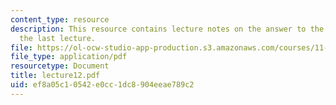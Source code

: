```yaml
---
content_type: resource
description: This resource contains lecture notes on the answer to the question from
  the last lecture.
file: https://ol-ocw-studio-app-production.s3.amazonaws.com/courses/11-126j-economics-of-education-spring-2007/ef8a05c10542e0cc1dc8904eeae789c2_lecture12.pdf
file_type: application/pdf
resourcetype: Document
title: lecture12.pdf
uid: ef8a05c1-0542-e0cc-1dc8-904eeae789c2
---
```

